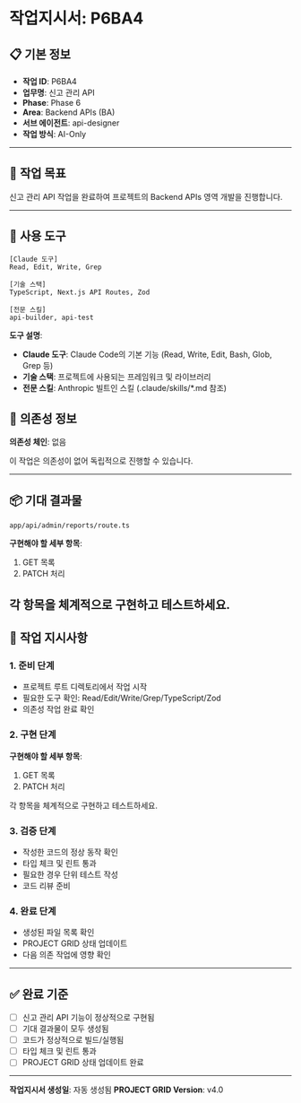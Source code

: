 # 작업지시서: P6BA4

## 📋 기본 정보

- **작업 ID**: P6BA4
- **업무명**: 신고 관리 API
- **Phase**: Phase 6
- **Area**: Backend APIs (BA)
- **서브 에이전트**: api-designer
- **작업 방식**: AI-Only

---

## 🎯 작업 목표

신고 관리 API 작업을 완료하여 프로젝트의 Backend APIs 영역 개발을 진행합니다.

---

## 🔧 사용 도구

```
[Claude 도구]
Read, Edit, Write, Grep

[기술 스택]
TypeScript, Next.js API Routes, Zod

[전문 스킬]
api-builder, api-test
```

**도구 설명**:
- **Claude 도구**: Claude Code의 기본 기능 (Read, Write, Edit, Bash, Glob, Grep 등)
- **기술 스택**: 프로젝트에 사용되는 프레임워크 및 라이브러리
- **전문 스킬**: Anthropic 빌트인 스킬 (.claude/skills/*.md 참조)

## 🔗 의존성 정보

**의존성 체인**: 없음

이 작업은 의존성이 없어 독립적으로 진행할 수 있습니다.

---

## 📦 기대 결과물

`app/api/admin/reports/route.ts`


**구현해야 할 세부 항목**:

1. GET 목록
2. PATCH 처리

각 항목을 체계적으로 구현하고 테스트하세요.
---

## 📝 작업 지시사항

### 1. 준비 단계

- 프로젝트 루트 디렉토리에서 작업 시작
- 필요한 도구 확인: Read/Edit/Write/Grep/TypeScript/Zod
- 의존성 작업 완료 확인

### 2. 구현 단계


**구현해야 할 세부 항목**:

1. GET 목록
2. PATCH 처리

각 항목을 체계적으로 구현하고 테스트하세요.

### 3. 검증 단계

- 작성한 코드의 정상 동작 확인
- 타입 체크 및 린트 통과
- 필요한 경우 단위 테스트 작성
- 코드 리뷰 준비

### 4. 완료 단계

- 생성된 파일 목록 확인
- PROJECT GRID 상태 업데이트
- 다음 의존 작업에 영향 확인

---

## ✅ 완료 기준

- [ ] 신고 관리 API 기능이 정상적으로 구현됨
- [ ] 기대 결과물이 모두 생성됨
- [ ] 코드가 정상적으로 빌드/실행됨
- [ ] 타입 체크 및 린트 통과
- [ ] PROJECT GRID 상태 업데이트 완료

---

**작업지시서 생성일**: 자동 생성됨
**PROJECT GRID Version**: v4.0
